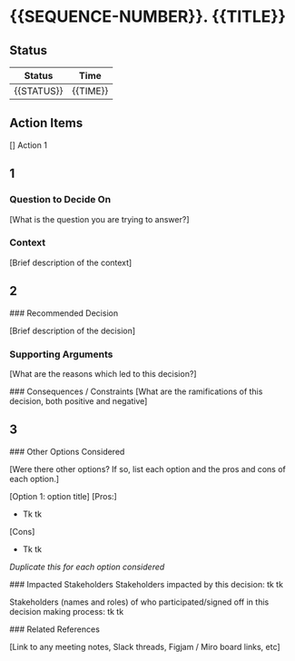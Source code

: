 # {{SEQUENCE-NUMBER}}. {{TITLE}}

<!-- See https://domainanalysis.io/p/document-your-product-and-software?r=26tm44 for details of this template -->

## Status

| Status                   | Time               |
|--------------------------|--------------------|
| {{STATUS}}               | {{TIME}}           |

## Action Items

[] Action 1

## 1

### Question to Decide On

[What is the question you are trying to answer?]

### Context

[Brief description of the context]

## 2

### Recommended Decision

[Brief description of the decision]

### Supporting Arguments

[What are the reasons which led to this decision?]

### Consequences / Constraints
[What are the ramifications of this decision, both positive and negative]

## 3

### Other Options Considered

[Were there other options? If so, list each option and the pros and cons of each option.]

[Option 1: option title]
[Pros:]

- Tk tk

[Cons]

- Tk tk

*Duplicate this for each option considered*

### Impacted Stakeholders
Stakeholders impacted by this decision: tk tk 

Stakeholders (names and roles) of who participated/signed off in this decision making process: tk tk 

### Related References

[Link to any meeting notes, Slack threads, Figjam / Miro board links, etc]


